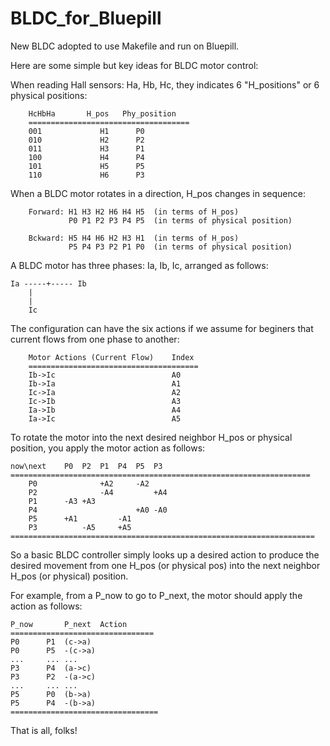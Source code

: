 # BLDC_for_Bluepill
New BLDC adopted to use Makefile and run on Bluepill.

Here are some simple but key ideas for BLDC motor control:

When reading Hall sensors: Ha, Hb, Hc, they indicates 6 "H_positions" or 6 physical positions:

        HcHbHa       H_pos   Phy_position
        ====================================
        001             H1      P0
        010             H2      P2
        011             H3      P1
        100             H4      P4
        101             H5      P5
        110             H6      P3



When a BLDC motor rotates in a direction, H_pos changes in sequence:

        Forward: H1 H3 H2 H6 H4 H5  (in terms of H_pos)
                 P0 P1 P2 P3 P4 P5  (in terms of physical position)

        Bckward: H5 H4 H6 H2 H3 H1  (in terms of H_pos)
                 P5 P4 P3 P2 P1 P0  (in terms of physical position)


A BLDC motor has three phases: Ia, Ib, Ic, arranged as follows:

	Ia -----+----- Ib
		|
		|
		Ic

The configuration can have the six actions if we assume for beginers that current flows from one phase to another:

        Motor Actions (Current Flow)    Index
        ======================================
        Ib->Ic                          A0
        Ib->Ia                          A1
        Ic->Ia                          A2
        Ic->Ib                          A3
        Ia->Ib                          A4
        Ia->Ic                          A5


To rotate the motor into the next desired neighbor H_pos or physical position, 
you apply the motor action as follows:

	now\next	P0	P2	P1	P4	P5	P3
	===================================================================
        P0				+A2		-A2
        P2				-A4			+A4
        P1		-A3	+A3
        P4						+A0	-A0
        P5		+A1			-A1
        P3			-A5		+A5
	====================================================================

So a basic BLDC controller simply looks up a desired action to produce the desired movement from 
one H_pos (or physical pos) into the next neighbor H_pos (or physical) position.

For example, from a P_now to go to P_next, the motor should apply the action as follows:
	
	P_now		P_next	Action
	================================
	P0		P1	(c->a)
	P0		P5	-(c->a)
	...		...	...
	P3		P4	(a->c)
	P3		P2	-(a->c)
	...		...	...
	P5		P0	(b->a)
	P5		P4	-(b->a)
	=================================

That is all, folks!
